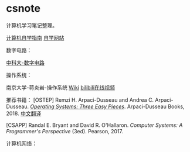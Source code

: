 # csnote
计算机学习笔记整理。

[计算机自学指南](https://csdiy.wiki/)
[自学网站](https://reader.tutors.dev/course/wit-hdip-comp-sci-2018)



数字电路：

[中科大-数字电路](https://vlab.ustc.edu.cn/guide/)



操作系统：

南京大学-蒋炎岩-操作系统 [Wiki](https://jyywiki.cn/) [bilibili在线视频](https://www.bilibili.com/video/BV1Xx4y1V7JZ)

推荐书籍：
[OSTEP] Remzi H. Arpaci-Dusseau and Andrea C. Arpaci-Dusseau. *[Operating Systems: Three Easy Pieces](http://pages.cs.wisc.edu/~remzi/OSTEP/)*. Arpaci-Dusseau Books, 2018.  [中文翻译](https://github.com/remzi-arpacidusseau/ostep-translations/tree/master/chinese)

[CSAPP] Randal E. Bryant and David R. O'Hallaron. *Computer Systems: A Programmer's Perspective* (3ed). Pearson, 2017.





计算机网络：

